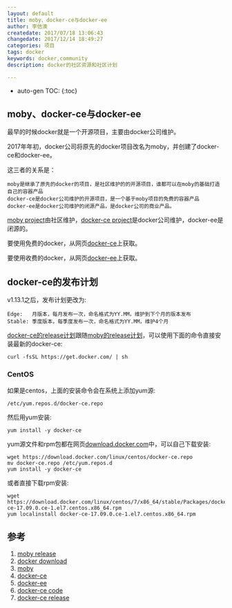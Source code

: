 ```yaml
---
layout: default
title: moby、docker-ce与docker-ee
author: 李佶澳
createdate: 2017/07/18 13:06:43
changedate: 2017/12/14 18:49:27
categories: 项目
tags: docker
keywords: docker,community
description: docker的社区资源和社区计划

---
```


* auto-gen TOC:
{:toc}

## moby、docker-ce与docker-ee

最早的时候docker就是一个开源项目，主要由docker公司维护。

2017年年初，docker公司将原先的docker项目改名为moby，并创建了docker-ce和docker-ee。

这三者的关系是：

	moby是继承了原先的docker的项目，是社区维护的的开源项目，谁都可以在moby的基础打造自己的容器产品
	docker-ce是docker公司维护的开源项目，是一个基于moby项目的免费的容器产品
	docker-ee是docker公司维护的闭源产品，是docker公司的商业产品。

[moby project][3]由社区维护，[docker-ce project][6]是docker公司维护，docker-ee是闭源的。

要使用免费的docker，从网页[docker-ce][4]上获取。

要使用收费的docker，从网页[docker-ee][5]上获取。

## docker-ce的发布计划

v1.13.1之后，发布计划更改为:

	Edge:   月版本，每月发布一次，命名格式为YY.MM，维护到下个月的版本发布
	Stable: 季度版本，每季度发布一次，命名格式为YY.MM，维护4个月

[docker-ce的release计划][7]跟随[moby的release计划][1]，可以使用下面的命令直接安装最新的docker-ce:

	curl -fsSL https://get.docker.com/ | sh

### CentOS

如果是centos，上面的安装命令会在系统上添加yum源:

	/etc/yum.repos.d/docker-ce.repo

然后用yum安装:

	yum install -y docker-ce

yum源文件和rpm包都在网页[download.docker.com][2]中，可以自己下载安装:

	wget https://download.docker.com/linux/centos/docker-ce.repo
	mv docker-ce.repo /etc/yum.repos.d
	yum install -y docker-ce

或者直接下载rpm安装:

	wget https://download.docker.com/linux/centos/7/x86_64/stable/Packages/docker-ce-17.09.0.ce-1.el7.centos.x86_64.rpm
	yum localinstall docker-ce-17.09.0.ce-1.el7.centos.x86_64.rpm

## 参考

1. [moby release][1]
2. [docker download][2]
3. [moby][3]
4. [docker-ce][4]
5. [docker-ee][5]
6. [docker-ce code][6]
7. [docker-ce release][7]

[1]: https://github.com/moby/moby/releases  "moby release" 
[2]: https://download.docker.com "docker download"
[3]: https://github.com/moby/moby  "moby" 
[4]: https://github.com/docker/docker-ce "docker-ce"
[5]: https://www.docker.com/enterprise-edition "docker-ee"
[6]: https://github.com/docker/docker-ce "docker-ce code"
[7]: https://github.com/docker/docker-ce/releases "docker-ce release"
